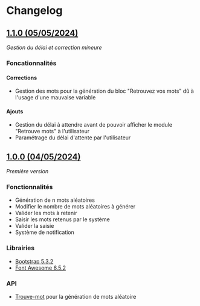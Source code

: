 # Changelog

## [1.1.0 (05/05/2024)](https://github.com/GerlariMin/MemoMots/tree/1.1.0)

_Gestion du délai et correction mineure_

### Foncationnalités

#### Corrections

- Gestion des mots pour la génération du bloc "Retrouvez vos mots" dû à l'usage d'une mauvaise variable

#### Ajouts

- Gestion du délai à attendre avant de pouvoir afficher le module "Retrouve mots" à l'utilisateur
- Paramétrage du délai d'attente par l'utilisateur

## [1.0.0 (04/05/2024)](https://github.com/GerlariMin/MemoMots/tree/1.0.0)

_Première version_

### Fonctionnalités

- Génération de n mots aléatoires
- Modifier le nombre de mots aléatoires à générer
- Valider les mots à retenir
- Saisir les mots retenus par le système
- Valider la saisie
- Système de notification

### Librairies

- [Bootstrap 5.3.2](https://getbootstrap.com/docs/5.3/getting-started/introduction/)
- [Font Awesome 6.5.2](https://fontawesome.com/v6/search)

### API

- [Trouve-mot](https://trouve-mot.fr/) pour la génération de mots aléatoire